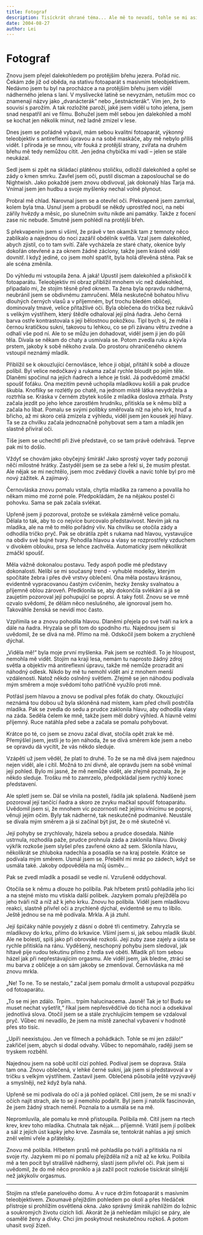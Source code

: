 ```yaml
---
title: Fotograf
description: Tisíckrát ohrané téma... Ale mě to nevadí, tohle se mi asi vždycky bude líbit. Věkové doporučení 18+
date: 2004-08-27
author: Lei
---
```


# Fotograf

Znovu jsem přejel dalekohledem po protějším břehu jezera. Pořád nic. Čekám zde již od oběda, na stativu fotoaparát s masivním teleobjektivem. Nedávno jsem tu byl na procházce a na protějším břehu jsem viděl nádherného jelena s laní. V myslivecké latině se nevyznám, netuším moc co znamenají názvy jako „dvanácterák“ nebo „šestnácterák“. Vím jen, že to souvisí s parožím. A tak rozložité paroží, jaké jsem viděl u toho jelena, jsem snad nespatřil ani ve filmu. Bohužel jsem měl sebou jen dalekohled a mohl se kochat jen několik minut, než ladně zmizel v lese.

Dnes jsem se pořádně vybavil, mám sebou kvalitní fotoaparát, výkonný teleobjektiv s antireflexní úpravou a na sobě maskáče, aby mě nebylo příliš vidět. I příroda je se mnou, vítr fouká z protější strany, zvířata na druhém břehu mě tedy nemůžou cítit. Jen jedna chybička mi vadí – jelen se stále neukázal.

Sedl jsem si zpět na skládací plátěnou stoličku, odložil dalekohled a opřel se zády o kmen smrku. Zavřel jsem oči, pustil discman a zaposlouchal se do Nightwish. Jako pokaždé jsem znovu obdivoval, jak dokonalý hlas Tarja má. Vnímal jsem jen hudbu a svoje myšlenky nechal volně plynout.

Probral mě chlad. Narovnal jsem se a otevřel oči. Překvapeně jsem zamrkal, kolem byla tma. Usnul jsem a probudil se někdy uprostřed noci, na nebi zářily hvězdy a měsíc, po slunečním svitu nikde ani památky. Takže z focení zase nic nebude. Smutně jsem pohlédl na protější břeh.

S překvapením jsem si všiml, že právě v ten okamžik tam z temnoty něco zablikalo a najednou do noci zazářil obdélník světla. Vzal jsem dalekohled, abych zjistil, co to tam svítí. Záře vycházela ze staré chaty, okenice byly dokořán otevřené a za oknem žádné záclony, takže jsem krásně viděl dovnitř. I když jediné, co jsem mohl spatřit, byla holá dřevěná stěna. Pak se ale scéna změnila.

Do výhledu mi vstoupila žena. A jaká! Upustil jsem dalekohled a přiskočil k fotoaparátu. Teleobjektiv mi obraz přiblížil mnohem víc než dalekohled, připadalo mi, že stojím těsně před oknem. Ta žena byla opravdu nádherná, neubránil jsem se obdivnému zamručení. Měla neskutečně bohatou hřívu dlouhých černých vlasů a v příjemném, byť trochu bledém obličeji, dominovaly tmavé, velice přitažlivé oči. Byla oblečena do trička bez rukávů s velikým výstřihem, který štědře odhaloval její plná ňadra. Jeho černá barva ostře kontrastovala s její bělostnou pokožkou. Tipl bych si, že měla i černou kratičkou sukni, takovou tu lehkou, co se při závanu větru zvedne a odhalí vše pod ní. Ale to se můžu jen dohadovat, viděl jsem ji jen do půli těla. Dívala se někam do chaty a usmívala se. Potom zvedla ruku a kývla prstem, jakoby k sobě někoho zvala. Do prostoru ohraničeného oknem vstoupil neznámý mladík.

Přiblížil se k okouzlující černovlásce, lehce ji objal, přitáhl k sobě a dlouze políbil. Byl velice nedočkavý a rukama začal rychle bloudit po jejím těle. Dlaněmi spočinul na jejích ňadrech a lehce je tiskl. Já podvědomě zmáčkl spoušť foťáku. Ona mezitím pevně uchopila mladíkovu košili a pak prudce škubla. Knoflíky se rozlétly po chatě, na jednom místě látka nevydržela a roztrhla se. Kráska v černém zbytek košile z mladíka doslova ztrhala. Prsty začala jezdit po jeho lehce zarostlém hrudníku, přitiskla se k němu blíž a začala ho líbat. Pomalu se svými polibky směřovala níž na jeho krk, hruď a břicho, až mi skoro celá zmizela z výhledu, viděl jsem jen kousek její hlavy. Ta se za chvilku začala jednoznačně pohybovat sem a tam a mladík jen slastně přivíral oči.

Tiše jsem se uchechtl při živé představě, co se tam právě odehrává. Teprve pak mi to došlo.

Vždyť se chovám jako obyčejný šmírák! Jako sprostý voyer tady pozoruji něčí milostné hrátky. Zastyděl jsem se za sebe a řekl si, že musím přestat. Ale nějak se mi nechtělo, jsem moc zvědavý člověk a navíc tohle byl pro mě nový zážitek. A zajímavý.

Černovláska znovu pomalu vstala, chytla mladíka za rameno a povalila ho někam mimo mé zorné pole. Předpokládám, že na nějakou postel či pohovku. Sama se pak začala svlékat.

Upřeně jsem ji pozoroval, protože se svlékala záměrně velice pomalu. Dělala to tak, aby to co nejvíce burcovalo představivost. Nevím jak na mladíka, ale na mě to mělo pořádný vliv. Na chvilku se otočila zády a odhodila tričko pryč. Pak se obrátila zpět s rukama nad hlavou, vystavujíce na obdiv své bujné tvary. Pohodila hlavou a vlasy se rozprostřely vzduchem v divokém oblouku, prsa se lehce zachvěla. Automaticky jsem několikrát zmáčkl spoušť.

Měla vážně dokonalou postavu. Tedy aspoň podle mé představy dokonalosti. Nelíbí se mi současný trend - vyhublé modelky, kterým spočítáte žebra i přes dvě vrstvy oblečení. Ona měla postavu krásnou, evidentně vypracovanou častým cvičením, hezky žensky svalnatou a příjemně oblou zároveň. Předklonila se, aby dokončila svlékání a já se zaujetím pozoroval její pohupující se poprsí. A taky fotil. Znovu se ve mně ozvalo svědomí, že dělám něco neslušného, ale ignoroval jsem ho. Takováhle ženská se nevidí moc často.

Vzpřímila se a znovu pohodila hlavou. Dlaněmi přejela po své tváři na krk a dále na ňadra. Hryzala se při tom do spodního rtu. Najednou jsem si uvědomil, že se dívá na mě. Přímo na mě. Odskočil jsem bokem a zrychleně dýchal.

„Viděla mě!“ byla moje první myšlenka. Pak jsem se rozhlédl. To je hloupost, nemohla mě vidět. Stojím na kraji lesa, nemám tu naprosto žádný zdroj světla a objektiv má antireflexní úpravu, takže mě nemůže prozradit ani náhodný odlesk. Nikdo by mě tu nemohl vidět ani z mnohem menší vzdálenosti. Natož někdo oslněný světlem. Zřejmě se jen náhodou podívala mým směrem a moje svědomí toho patřičně využilo proti mně.

Potřásl jsem hlavou a znovu se podíval přes foťák do chaty. Okouzlující neznámá tou dobou už byla skloněná nad místem, kam před chvíli postrčila mladíka. Pak se zvedla do sedu a prudce zaklonila hlavu, aby odhodila vlasy na záda. Seděla čelem ke mně, takže jsem měl dobrý výhled. A hlavně velmi příjemný. Ruce natáhla před sebe a začala se pomalu pohybovat.

Krátce po té, co jsem se znovu začal dívat, stočila opět zrak ke mě. Přemýšlel jsem, jestli je to jen náhoda, že se dívá směrem kde jsem a nebo se opravdu dá vycítit, že vás někdo sleduje.

Vzápětí už jsem věděl, že platí to druhé. To že se na mě dívá jsem najednou nejen viděl, ale i cítil. Možná to zní divně, ale opravdu jsem na sobě vnímal její pohled. Bylo mi jasné, že mě nemůže vidět, ale zřejmě poznala, že je někdo sleduje. Trošku mě to zamrzelo, předpokládal jsem rychlý konec představení.

Ale spletl jsem se. Dál se vlnila na posteli, řádila jak splašená. Nadšeně jsem pozoroval její tančící ňadra a skoro ze zvyku mačkal spoušť fotoaparátu. Uvědomil jsem si, že mnohem víc pozornosti než jejímu vlnícímu se poprsí, věnuji jejím očím. Byly tak nádherné, tak neskutečně podmanivé. Neustále se dívala mým směrem a já si začínal být jist, že o mě skutečně ví.

Její pohyby se zrychlovaly, házela sebou a prudce dosedala. Náhle ustrnula, rozhodila paže, prudce prohnula záda a zaklonila hlavu. Divoký výkřik rozkoše jsem slyšel přes zavřené okno až sem. Sklonila hlavu, několikrát se zhluboka nadechla a posadila se na kraj postele. Krátce se podívala mým směrem. Usmál jsem se. Přeběhl mi mráz po zádech, když se usmála také. Jakoby odpověděla na můj úsměv...

Pak se zvedl mladík a posadil se vedle ní. Vzrušeně oddychoval.

Otočila se k němu a dlouze ho políbila. Pak hřbetem prstů pohladila jeho líci a na stejné místo mu vtiskla další polibek. Jazykem pomalu přejížděla po jeho tváři níž a níž až k jeho krku. Znovu ho políbila. Viděl jsem mladíkovu reakci, slastně přivřel oči a zrychleně dýchal, evidentně se mu to líbilo. Ještě jednou se na mě podívala. Mrkla. A já ztuhl.

Její špičáky náhle povyjely z dásní o dobré tři centimetry. Zahryzla se mladíkovy do krku, přímo do krkavice. Všiml jsem si, jak sebou mladík škubl. Ale ne bolestí, spíš jako při obrovské rozkoši. Její zuby zase zajely a ústa se rychle přitiskla na ránu. Vyděšený, neschopný pohybu jsem sledoval, jak hltavě pije rudou tekutinu přímo z hrdla své oběti. Mladík při tom sebou házel jak při nepřestávajícím orgasmu. Ale viděl jsem, jak bledne, ztrácí se mu barva z obličeje a on sám jakoby se zmenšoval. Černovláska na mě znovu mrkla.

„Ne! To ne. To se nestalo,“ začal jsem pomalu drmolit a ustupoval pozpátku od fotoaparátu.

„To se mi jen zdálo. Trpím... trpím halucinacema. Jasně! Tak je to! Budu se muset nechat vyšetřit,“ říkal jsem nepřesvědčivě do ticha noci a odsekával jednotlivá slova. Otočil jsem se a stále zrychlujícím tempem se vzdaloval pryč. Vůbec mi nevadilo, že jsem na místě zanechal vybavení v hodnotě přes sto tisíc.

„Upíři neexistujou. Jen ve filmech a pohádkách. Tohle se mi jen zdálo!“ zakřičel jsem, abych si dodal odvahy. Vůbec to nepomáhalo, raději jsem se tryskem rozběhl.

Najednou jsem na sobě ucítil cizí pohled. Podíval jsem se doprava. Stála tam ona. Znovu oblečená, v lehké černé sukni, jak jsem si představoval a v tričku s velkým výstřihem. Zastavil jsem. Oblečená působila ještě vyzývavěji a smyslněji, než když byla nahá.

Upřeně se mi podívala do očí a já pohled oplácel. Cítil jsem, že se mi snaží v očích najít strach, ale to se jí nemohlo podařit. Byl jsem jí natolik fascinován, že jsem žádný strach neměl. Poznala to a usmála se na mě.

Nepromluvila, ale pomalu ke mně přistoupila. Políbila mě. Cítil jsem na rtech krev, krev toho mladíka. Chutnala tak nějak.... příjemně. Vrátil jsem jí polibek a sál z jejích úst kapky jeho krve. Zasmála se, tentokrát nahlas a její smích zněl velmi vřele a přátelsky.

Znovu mě políbila. Hřbetem prstů mě pohladila po tváři a přitiskla na ni svoje rty. Jazykem mi po ní pomalu přejížděla níž a níž až ke krku. Políbila mě a ten pocit byl strašlivě nádherný, slastí jsem přivřel oči. Pak jsem si uvědomil, že do mě něco proniklo a já zažil pocit rozkoše tisíckrát silnější než jakýkoliv orgasmus.

<hr class="hr-text" data-content="* * *">

Stojím na střeše panelového domu. A v ruce držím fotoaparát s masivním teleobjektivem. Zkoumavě přejíždím pohledem po okolí a přes hledáček přístroje si prohlížím osvětlená okna. Jako správný šmírák nahlížím do ložnic a soukromých životu cizích lidí. Akorát že já nehledám milující se páry, ale osamělé ženy a dívky. Chci jim poskytnout neskutečnou rozkoš. A potom uhasit svojí žízeň.
